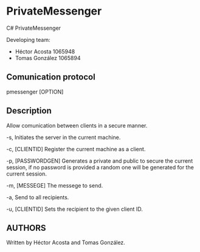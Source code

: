 # PrivateMessenger
C# PrivateMessenger

Developing team:
* Héctor Acosta 1065948
* Tomas González 1065894 

## Comunication protocol
pmessenger [OPTION]

## Description
Allow comunication between clients in a secure manner.

  -s, 
  Initiates the server in the current machine.
  
  -c, [CLIENTID]
  Register the current machine as a client.
  
  -p, [PASSWORDGEN]
  Generates a private and public to secure the current session, if no password is provided a random one will be generated for the current session.
  
  -m, [MESSEGE]
  The messege to send.
  
  -a,
  Send to all recipients.
  
  -u, [CLIENTID]
  Sets the recipient to the given client ID.

## AUTHORS
Written by Héctor Acosta and Tomas González.
